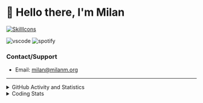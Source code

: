 # 👋 Hello there, I'm Milan
[![SkillIcons](https://skillicons.dev/icons?i=js,ts,nextjs,tailwind,html,go,bash,git,nginx,prisma,kubernetes,docker,linux)](https://skillicons.dev)

![vscode](https://nocache.advaith.workers.dev?url=https://img.shields.io/endpoint?url=https://dev.discordprofiles.me/api/badge/vscode/423203831971708958)
![spotify](https://nocache.advaith.workers.dev/?url=https://img.shields.io/endpoint?url=https://milanm.org/api/spotify/shields&cacheSeconds=10)

### Contact/Support

- Email: [milan@milanm.org](mailto:milan@milanm.org)
 
---
 
<details>
  <summary>GitHub Activity and Statistics</summary>
  <img src="/github-metrics.svg" />
</details>
<details>
  <summary>Coding Stats</summary>
  <!--START_SECTION:waka-->

```txt
TypeScript    9 hrs 31 mins   ██████████████████████▒░░   88.78 %
Python        32 mins         █▒░░░░░░░░░░░░░░░░░░░░░░░   05.05 %
JSON          32 mins         █▒░░░░░░░░░░░░░░░░░░░░░░░   05.02 %
Prisma        2 mins          ░░░░░░░░░░░░░░░░░░░░░░░░░   00.45 %
JavaScript    1 min           ░░░░░░░░░░░░░░░░░░░░░░░░░   00.18 %
```

<!--END_SECTION:waka-->
</details>
